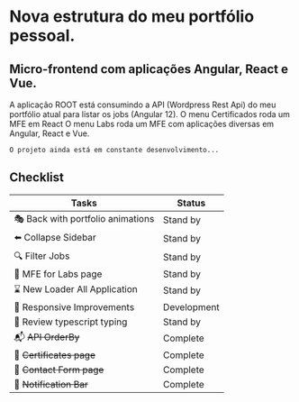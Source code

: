 # Nova estrutura do meu portfólio pessoal.
## Micro-frontend com aplicações Angular, React e Vue.

A aplicação ROOT está consumindo a API (Wordpress Rest Api) do meu portfólio atual para listar os jobs (Angular 12).
O menu Certificados roda um MFE em React
O menu Labs roda um MFE com aplicações diversas em Angular, React e Vue.

```
O projeto ainda está em constante desenvolvimento...
```

## Checklist

| Tasks                                               | Status  |
|--------------------------------------------------------|-------------|
| :performing_arts: Back with portfolio animations | Stand by |  
| :arrow_left: Collapse Sidebar                            | Stand by    |
| :mag: Filter Jobs  | Stand by    |
| :hammer: MFE for Labs page | Stand by |
| :hourglass: New Loader All Application       | Stand by    |
| :calling: Responsive Improvements                                | Development |
| :hammer: Review typescript typing | Stand by    |
| :mailbox_with_mail: ~~API OrderBy~~                                            | Complete |
| :hammer: ~~Certificates page~~                                      | Complete    |
| :hammer: ~~Contact Form page~~                                      | Complete    |
| :loudspeaker: ~~Notification Bar~~     | Complete    |







